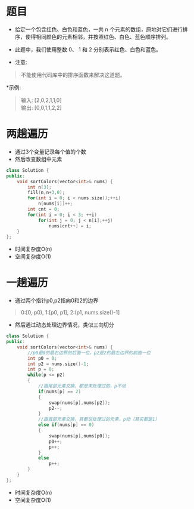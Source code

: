 # 题目
* 给定一个包含红色、白色和蓝色，一共 n 个元素的数组，原地对它们进行排序，使得相同颜色的元素相邻，并按照红色、白色、蓝色顺序排列。

* 此题中，我们使用整数 0、 1 和 2 分别表示红色、白色和蓝色。

* 注意:
> 不能使用代码库中的排序函数来解决这道题。

*示例:

> 输入: [2,0,2,1,1,0]  
> 输出: [0,0,1,1,2,2]

# 两趟遍历
* 通过3个变量记录每个值的个数
* 然后改变数组中元素
```cpp
class Solution {
public:
    void sortColors(vector<int>& nums) {
        int n[3];
        fill(n,n+3,0);
        for(int i = 0; i < nums.size();++i)
            n[nums[i]]++;
        int cnt = 0;
        for(int i = 0; i < 3; ++i)
            for(int j = 0; j < n[i];++j)
                nums[cnt++] = i;
    }
};
```
* 时间复杂度O(n)
* 空间复杂度O(1)


# 一趟遍历
* 通过两个指针p0,p2指向0和2的边界
> 0:[0, p0), 1:[p0, p1], 2:(p1, nums.size()-1]
* 然后通过动态处理边界情况，类似三向切分
```cpp
class Solution {
public:
    void sortColors(vector<int>& nums) {
        //p0是0的最右边界的后面一位，p2是2的最左边界的前面一位
        int p0 = 0;
        int p2 = nums.size()-1;
        int p = 0;
        while(p <= p2)
        {
            //跟尾部元素交换，都是未处理过的，p不动
            if(nums[p] == 2)
            {
                swap(nums[p],nums[p2]);
                p2--;
            }
            //跟首部元素交换，其都说处理过的元素，p动（其实都是1）
            else if(nums[p] == 0)
            {
                swap(nums[p],nums[p0]);
                p0++;
                p++;
            }
            else
                p++;
        }
    }
};
```
* 时间复杂度O(n)
* 空间复杂度O(1)